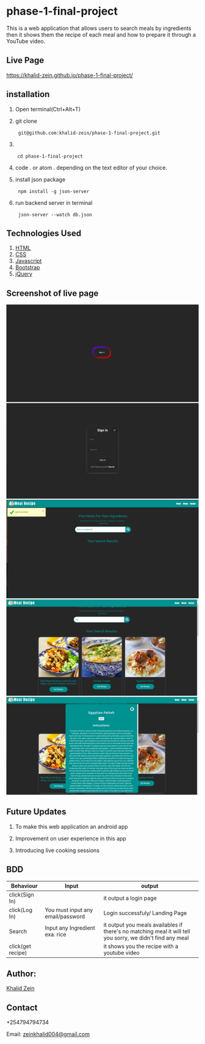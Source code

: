 # phase-1-final-project

This is a web application that allows users to search meals by ingredients then it shows them the recipe of each meal and how to prepare it through a YouTube video.

## Live Page

https://khalid-zein.github.io/phase-1-final-project/

## installation

1. Open terminal(Ctrl+Alt+T)

2. git clone        

        git@github.com:khalid-zein/phase-1-final-project.git

3. 

        cd phase-1-final-project

4. code . or atom . depending on the text editor of your choice.

5. install json package 

        npm install -g json-server

6. run backend server in terminal 

        json-server --watch db.json

## Technologies Used

1. [HTML](https://)
2. [CSS](https://)
3. [Javascript](https://)
4. [Bootstrap](https://)
5. [jQuery](https://)

## Screenshot of live page
<img src ="./img/A.png">
<img src ="./img/B.png">
<img src ="./img/C.png">
<img src ="./img/D.png">
<img src ="./img/E.png">

## Future Updates

1. To make this web application an android app

2. Improvement on user experience in this app

3. Introducing live cooking sessions

## BDD

|Behaviour                         | Input                                 |                                                 output|
| ---------------------------------| ------------------------------------- | ----------------------------------------------------- |
| click(Sign In)                   |                                       |   it output a login page                              |
| click(Log In)                    |   You must input any email/password   |   Login successfuly/ Landing Page                     |
| Search                           |   Input any Ingredient exa. rice      |   it output you meals availables if there's no matching meal it will tell you sorry, we didn't find any meal|
| click(get recipe)                |                                       |   it shows you the recipe with a youtube video        |


## Author:

[Khalid Zein](https:yueyyt)


## Contact

+254794794734

Email: zeinkhalid004@gmail.com


